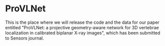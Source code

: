# ProVLNet
This is the place where we will release the code and the data for our paper entitled "ProVLNet: a projective geometry-aware network for 3D vertebrae localization in calibrated biplanar X-ray images", which has been submitted to Sensors journal.
